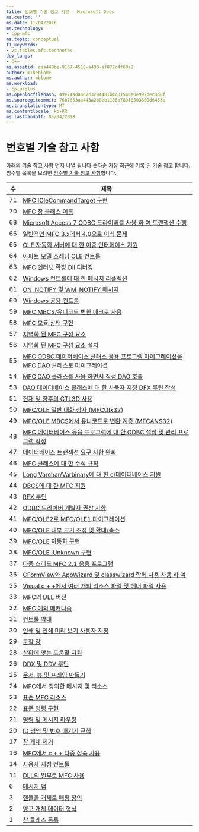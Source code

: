 ```yaml
---
title: 번호별 기술 참고 사항 | Microsoft Docs
ms.custom: ''
ms.date: 11/04/2016
ms.technology:
- cpp-mfc
ms.topic: conceptual
f1_keywords:
- vc.tables.mfc.technotes
dev_langs:
- C++
ms.assetid: aaa449be-9167-4510-a490-af872c4f60a2
author: mikeblome
ms.author: mblome
ms.workload:
- cplusplus
ms.openlocfilehash: 49e74ada4d7b3c94481b4c01546e0e997dec3d6f
ms.sourcegitcommit: 76b7653ae443a2b8eb1186b789f8503609d6453e
ms.translationtype: MT
ms.contentlocale: ko-KR
ms.lasthandoff: 05/04/2018
---
```

# <a name="technical-notes-by-number"></a>번호별 기술 참고 사항
아래의 기술 참고 사항 먼저 나열 됩니다 숫자순 가장 최근에 기록 된 기술 참고 합니다. 범주별 목록을 보려면 [범주별 기술 참고 사항](../mfc/technical-notes-by-category.md)합니다.  
  
|수|제목|  
|------------|-----------|  
|71|[MFC IOleCommandTarget 구현](../mfc/tn071-mfc-iolecommandtarget-implementation.md)|  
|70|[MFC 창 클래스 이름](../mfc/tn070-mfc-window-class-names.md)|  
|68|[Microsoft Access 7 ODBC 드라이버를 사용 하 여 트랜잭션 수행](../mfc/tn068-performing-transactions-with-the-microsoft-access-7-odbc-driver.md)|  
|66|[일반적인 MFC 3.x에서 4.0으로 이식 문제](../mfc/tn066-common-mfc-3-x-to-4-0-porting-issues.md)|  
|65|[OLE 자동화 서버에 대 한 이중 인터페이스 지원](../mfc/tn065-dual-interface-support-for-ole-automation-servers.md)|  
|64|[아파트 모델 스레딩 OLE 컨트롤](../mfc/tn064-apartment-model-threading-in-activex-controls.md)|  
|63|[MFC 인터넷 확장 Dll 디버깅](../mfc/tn063-debugging-internet-extension-dlls.md)|  
|62|[Windows 컨트롤에 대 한 메시지 리플렉션](../mfc/tn062-message-reflection-for-windows-controls.md)|  
|61|[ON_NOTIFY 및 WM_NOTIFY 메시지](../mfc/tn061-on-notify-and-wm-notify-messages.md)|  
|60|[Windows 공용 컨트롤](../mfc/tn060-the-new-windows-common-controls.md)|  
|59|[MFC MBCS/유니코드 변환 매크로 사용](../mfc/tn059-using-mfc-mbcs-unicode-conversion-macros.md)|  
|58|[MFC 모듈 상태 구현](../mfc/tn058-mfc-module-state-implementation.md)|  
|57|[지역화 된 MFC 구성 요소](../mfc/tn057-localization-of-mfc-components.md)|  
|56|[지역화 된 MFC 구성 요소 설치](../mfc/tn056-installation-of-localized-mfc-components.md)|  
|55|[MFC ODBC 데이터베이스 클래스 응용 프로그램 마이그레이션을 MFC DAO 클래스로 마이그레이션](../mfc/tn055-migrating-mfc-odbc-database-class-applications-to-mfc-dao-classes.md)|  
|54|[MFC DAO 클래스를 사용 하면서 직접 DAO 호출](../mfc/tn054-calling-dao-directly-while-using-mfc-dao-classes.md)|  
|53|[DAO 데이터베이스 클래스에 대 한 사용자 지정 DFX 루틴 작성](../mfc/tn053-custom-dfx-routines-for-dao-database-classes.md)|  
|51|[현재 및 향후의 CTL3D 사용](../mfc/tn051-using-ctl3d-now-and-in-the-future.md)|  
|50|[MFC/OLE 일반 대화 상자 (MFCUIx32)](../mfc/tn050-mfc-ole-common-dialogs-mfcuix32.md)|  
|49|[MFC/OLE MBCS에서 유니코드로 변환 계층 (MFCANS32)](../mfc/tn049-mfc-ole-mbcs-to-unicode-translation-layer-mfcans32.md)|  
|48|[MFC 데이터베이스 응용 프로그램에 대 한 ODBC 설정 및 관리 프로그램 작성](../mfc/tn048-writing-odbc-setup-and-administration-programs.md)|  
|47|[데이터베이스 트랜잭션 요구 사항 완화](../mfc/tn047-relaxing-database-transaction-requirements.md)|  
|46|[MFC 클래스에 대 한 주석 규칙](../mfc/tn046-commenting-conventions-for-the-mfc-classes.md)|  
|45|[Long Varchar/Varbinary에 대 한 c/데이터베이스 지원](../mfc/tn045-mfc-database-support-for-long-varchar-varbinary.md)|  
|44|[DBCS에 대 한 MFC 지원](../mfc/tn044-mfc-support-for-dbcs.md)|  
|43|[RFX 루틴](../mfc/tn043-rfx-routines.md)|  
|42|[ODBC 드라이버 개발자 권장 사항](../mfc/tn042-odbc-driver-developer-recommendations.md)|  
|41|[MFC/OLE2로 MFC/OLE1 마이그레이션](../mfc/tn041-mfc-ole1-migration-to-mfc-ole-2.md)|  
|40|[MFC/OLE 내부 크기 조정 및 확대/축소](../mfc/tn040-mfc-ole-in-place-resizing-and-zooming.md)|  
|39|[MFC/OLE 자동화 구현](../mfc/tn039-mfc-ole-automation-implementation.md)|  
|38|[MFC/OLE IUnknown 구현](../mfc/tn038-mfc-ole-iunknown-implementation.md)|  
|37|[다중 스레드 MFC 2.1 응용 프로그램](../mfc/tn037-multithreaded-mfc-2-1-applications.md)|  
|36|[CFormView와 AppWizard 및 classwizard 함께 사용 사용 하 여](../mfc/tn036-using-cformview-with-appwizard-and-classwizard.md)|  
|35|[Visual c + +에서 여러 개의 리소스 파일 및 헤더 파일 사용](../mfc/tn035-using-multiple-resource-files-and-header-files-with-visual-cpp.md)|  
|33|[MFC의 DLL 버전](../mfc/tn033-dll-version-of-mfc.md)|  
|32|[MFC 예외 메커니즘](../mfc/tn032-mfc-exception-mechanism.md)|  
|31|[컨트롤 막대](../mfc/tn031-control-bars.md)|  
|30|[인쇄 및 인쇄 미리 보기 사용자 지정](../mfc/tn030-customizing-printing-and-print-preview.md)|  
|29|[분할 창](../mfc/tn029-splitter-windows.md)|  
|28|[상황에 맞는 도움말 지원](../mfc/tn028-context-sensitive-help-support.md)|  
|26|[DDX 및 DDV 루틴](../mfc/tn026-ddx-and-ddv-routines.md)|  
|25|[문서, 뷰 및 프레임 만들기](../mfc/tn025-document-view-and-frame-creation.md)|  
|24|[MFC에서 정의한 메시지 및 리소스](../mfc/tn024-mfc-defined-messages-and-resources.md)|  
|23|[표준 MFC 리소스](../mfc/tn023-standard-mfc-resources.md)|  
|22|[표준 명령 구현](../mfc/tn022-standard-commands-implementation.md)|  
|21|[명령 및 메시지 라우팅](../mfc/tn021-command-and-message-routing.md)|  
|20|[ID 명명 및 번호 매기기 규칙](../mfc/tn020-id-naming-and-numbering-conventions.md)|  
|17|[창 개체 제거](../mfc/tn017-destroying-window-objects.md)|  
|16|[MFC에서 c + + 다중 상속 사용](../mfc/tn016-using-cpp-multiple-inheritance-with-mfc.md)|  
|14|[사용자 지정 컨트롤](../mfc/tn014-custom-controls.md)|  
|11|[DLL의 일부로 MFC 사용](../mfc/tn011-using-mfc-as-part-of-a-dll.md)|  
|6|[메시지 맵](../mfc/tn006-message-maps.md)|  
|3|[핸들을 개체로 매핑 창의](../mfc/tn003-mapping-of-windows-handles-to-objects.md)|  
|2|[영구 개체 데이터 형식](../mfc/tn002-persistent-object-data-format.md)|  
|1|[창 클래스 등록](../mfc/tn001-window-class-registration.md)
